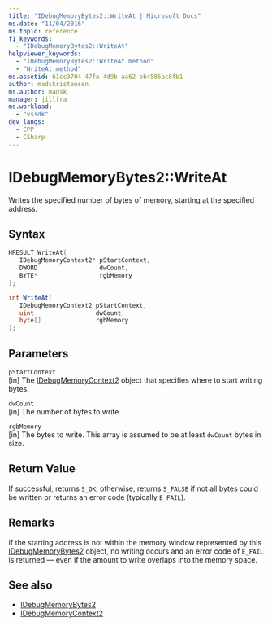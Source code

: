 ```yaml
---
title: "IDebugMemoryBytes2::WriteAt | Microsoft Docs"
ms.date: "11/04/2016"
ms.topic: reference
f1_keywords:
  - "IDebugMemoryBytes2::WriteAt"
helpviewer_keywords:
  - "IDebugMemoryBytes2::WriteAt method"
  - "WriteAt method"
ms.assetid: 61cc3704-47fa-4d9b-aa62-bb4585ac8fb1
author: madskristensen
ms.author: madsk
manager: jillfra
ms.workload:
  - "vssdk"
dev_langs:
  - CPP
  - CSharp
---
```

# IDebugMemoryBytes2::WriteAt
Writes the specified number of bytes of memory, starting at the specified address.

## Syntax

```cpp
HRESULT WriteAt( 
   IDebugMemoryContext2* pStartContext,
   DWORD                 dwCount,
   BYTE*                 rgbMemory
);
```

```csharp
int WriteAt(
   IDebugMemoryContext2 pStartContext,
   uint                 dwCount,
   byte[]               rgbMemory
);
```

## Parameters
`pStartContext`\
[in] The [IDebugMemoryContext2](../../../extensibility/debugger/reference/idebugmemorycontext2.md) object that specifies where to start writing bytes.

`dwCount`\
[in] The number of bytes to write.

`rgbMemory`\
[in] The bytes to write. This array is assumed to be at least `dwCount` bytes in size.

## Return Value
 If successful, returns `S_OK`; otherwise, returns `S_FALSE` if not all bytes could be written or returns an error code (typically `E_FAIL`).

## Remarks
 If the starting address is not within the memory window represented by this [IDebugMemoryBytes2](../../../extensibility/debugger/reference/idebugmemorybytes2.md) object, no writing occurs and an error code of `E_FAIL` is returned — even if the amount to write overlaps into the memory space.

## See also
- [IDebugMemoryBytes2](../../../extensibility/debugger/reference/idebugmemorybytes2.md)
- [IDebugMemoryContext2](../../../extensibility/debugger/reference/idebugmemorycontext2.md)